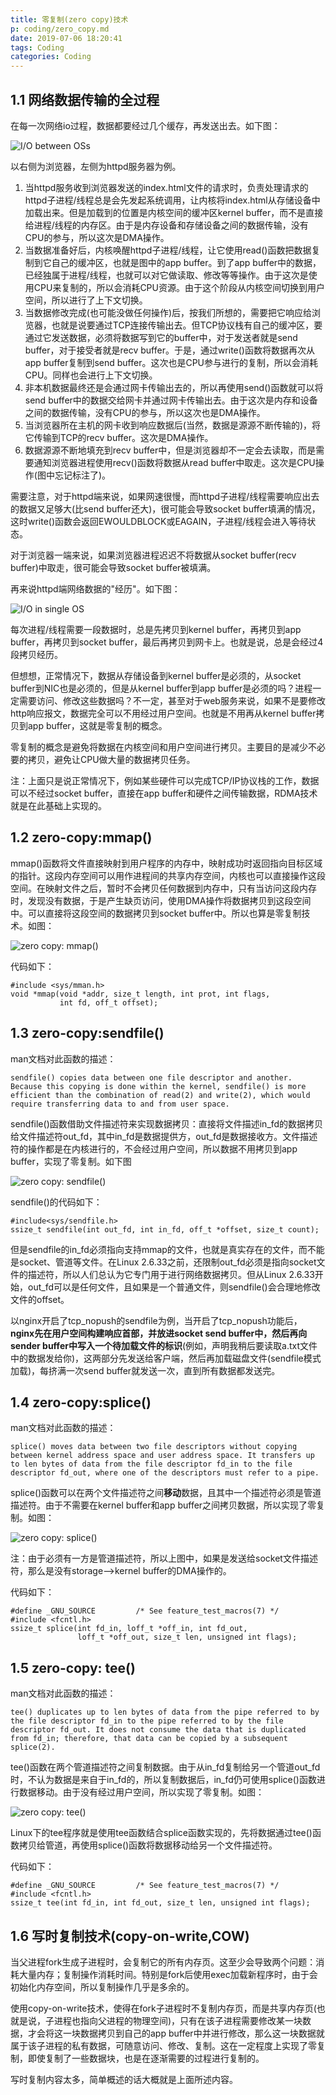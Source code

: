 ```yaml
---
title: 零复制(zero copy)技术
p: coding/zero_copy.md
date: 2019-07-06 18:20:41
tags: Coding
categories: Coding
---
```



<a name="blog1.1"></a>
## 1.1 网络数据传输的全过程

在每一次网络io过程，数据都要经过几个缓存，再发送出去。如下图：

![I/O between OSs][1]

以右侧为浏览器，左侧为httpd服务器为例。

1. 当httpd服务收到浏览器发送的index.html文件的请求时，负责处理请求的httpd子进程/线程总是会先发起系统调用，让内核将index.html从存储设备中加载出来。但是加载到的位置是内核空间的缓冲区kernel buffer，而不是直接给进程/线程的内存区。由于是内存设备和存储设备之间的数据传输，没有CPU的参与，所以这次是DMA操作。  
2. 当数据准备好后，内核唤醒httpd子进程/线程，让它使用read()函数把数据复制到它自己的缓冲区，也就是图中的app buffer。到了app buffer中的数据，已经独属于进程/线程，也就可以对它做读取、修改等等操作。由于这次是使用CPU来复制的，所以会消耗CPU资源。由于这个阶段从内核空间切换到用户空间，所以进行了上下文切换。  
3. 当数据修改完成(也可能没做任何操作)后，按我们所想的，需要把它响应给浏览器，也就是说要通过TCP连接传输出去。但TCP协议栈有自己的缓冲区，要通过它发送数据，必须将数据写到它的buffer中，对于发送者就是send buffer，对于接受者就是recv buffer。于是，通过write()函数将数据再次从app buffer复制到send buffer。这次也是CPU参与进行的复制，所以会消耗CPU。同样也会进行上下文切换。  
4. 非本机数据最终还是会通过网卡传输出去的，所以再使用send()函数就可以将send buffer中的数据交给网卡并通过网卡传输出去。由于这次是内存和设备之间的数据传输，没有CPU的参与，所以这次也是DMA操作。
5. 当浏览器所在主机的网卡收到响应数据后(当然，数据是源源不断传输的)，将它传输到TCP的recv buffer。这次是DMA操作。  
6. 数据源源不断地填充到recv buffer中，但是浏览器却不一定会去读取，而是需要通知浏览器进程使用recv()函数将数据从read buffer中取走。这次是CPU操作(图中忘记标注了)。

需要注意，对于httpd端来说，如果网速很慢，而httpd子进程/线程需要响应出去的数据又足够大(比send buffer还大)，很可能会导致socket buffer填满的情况，这时write()函数会返回EWOULDBLOCK或EAGAIN，子进程/线程会进入等待状态。

对于浏览器一端来说，如果浏览器进程迟迟不将数据从socket buffer(recv buffer)中取走，很可能会导致socket buffer被填满。

再来说httpd端网络数据的"经历"。如下图：

![I/O in single OS][2]

每次进程/线程需要一段数据时，总是先拷贝到kernel buffer，再拷贝到app buffer，再拷贝到socket buffer，最后再拷贝到网卡上。也就是说，总是会经过4段拷贝经历。

但想想，正常情况下，数据从存储设备到kernel buffer是必须的，从socket buffer到NIC也是必须的，但是从kernel buffer到app buffer是必须的吗？进程一定需要访问、修改这些数据吗？不一定，甚至对于web服务来说，如果不是要修改http响应报文，数据完全可以不用经过用户空间。也就是不用再从kernel buffer拷贝到app buffer，这就是零复制的概念。

零复制的概念是避免将数据在内核空间和用户空间进行拷贝。主要目的是减少不必要的拷贝，避免让CPU做大量的数据拷贝任务。

注：上面只是说正常情况下，例如某些硬件可以完成TCP/IP协议栈的工作，数据可以不经过socket buffer，直接在app buffer和硬件之间传输数据，RDMA技术就是在此基础上实现的。

<a name="blog1.2"></a>
## 1.2 zero-copy:mmap()

mmap()函数将文件直接映射到用户程序的内存中，映射成功时返回指向目标区域的指针。这段内存空间可以用作进程间的共享内存空间，内核也可以直接操作这段空间。在映射文件之后，暂时不会拷贝任何数据到内存中，只有当访问这段内存时，发现没有数据，于是产生缺页访问，使用DMA操作将数据拷贝到这段空间中。可以直接将这段空间的数据拷贝到socket buffer中。所以也算是零复制技术。如图：

![zero copy: mmap()][3]

代码如下：
```
#include <sys/mman.h>
void *mmap(void *addr, size_t length, int prot, int flags,
           int fd, off_t offset);
```

<a name="blog1.3"></a>
## 1.3 zero-copy:sendfile()

man文档对此函数的描述：

`sendfile() copies data between one file descriptor and another. Because this copying is done within the kernel, sendfile() is more efficient than the combination of read(2) and write(2), which would require transferring data to and from user space.`

sendfile()函数借助文件描述符来实现数据拷贝：直接将文件描述in\_fd的数据拷贝给文件描述符out\_fd，其中in\_fd是数据提供方，out\_fd是数据接收方。文件描述符的操作都是在内核进行的，不会经过用户空间，所以数据不用拷贝到app buffer，实现了零复制。如下图

![zero copy: sendfile()][4]

sendfile()的代码如下：
```
#include<sys/sendfile.h> 
ssize_t sendfile(int out_fd, int in_fd, off_t *offset, size_t count); 
```
但是sendfile的in\_fd必须指向支持mmap的文件，也就是真实存在的文件，而不能是socket、管道等文件。在Linux 2.6.33之前，还限制out\_fd必须是指向socket文件的描述符，所以人们总认为它专门用于进行网络数据拷贝。但从Linux 2.6.33开始，out\_fd可以是任何文件，且如果是一个普通文件，则sendfile()会合理地修改文件的offset。

以nginx开启了tcp_nopush的sendfile为例，当开启了tcp_nopush功能后，**nginx先在用户空间构建响应首部，并放进socket send buffer中，然后再向sender buffer中写入一个待加载文件的标识**(例如，声明我稍后要读取a.txt文件中的数据发给你)，这两部分先发送给客户端，然后再加载磁盘文件(sendfile模式加载)，每挤满一次send buffer就发送一次，直到所有数据都发送完。

<a name="blog1.4"></a>
## 1.4 zero-copy:splice()

man文档对此函数的描述：

`splice() moves data between two file descriptors without copying between kernel address space and user address space. It transfers up to len bytes of data from the file descriptor fd_in to the file descriptor fd_out, where one of the descriptors must refer to a pipe.`

splice()函数可以在两个文件描述符之间**移动**数据，且其中一个描述符必须是管道描述符。由于不需要在kernel buffer和app buffer之间拷贝数据，所以实现了零复制。如图：

![zero copy: splice()][5]

注：由于必须有一方是管道描述符，所以上图中，如果是发送给socket文件描述符，那么是没有storage-->kernel buffer的DMA操作的。

代码如下：
```
#define _GNU_SOURCE         /* See feature_test_macros(7) */
#include <fcntl.h>
ssize_t splice(int fd_in, loff_t *off_in, int fd_out,
               loff_t *off_out, size_t len, unsigned int flags);
```

<a name="blog1.5"></a>
## 1.5 zero-copy: tee()

man文档对此函数的描述：

`tee() duplicates up to len bytes of data from the pipe referred to by the file descriptor fd_in to the pipe referred to by the file descriptor fd_out. It does not consume the data that is duplicated from fd_in; therefore, that data can be copied by a subsequent splice(2).`

tee()函数在两个管道描述符之间复制数据。由于从in\_fd复制给另一个管道out\_fd时，不认为数据是来自于in\_fd的，所以复制数据后，in\_fd仍可使用splice()函数进行数据移动。由于没有经过用户空间，所以实现了零复制。如图：

![zero copy: tee()][6]

Linux下的tee程序就是使用tee函数结合splice函数实现的，先将数据通过tee()函数拷贝给管道，再使用splice()函数将数据移动给另一个文件描述符。

代码如下：
```
#define _GNU_SOURCE         /* See feature_test_macros(7) */
#include <fcntl.h>
ssize_t tee(int fd_in, int fd_out, size_t len, unsigned int flags);
```
<a name="blog1.6"></a>
## 1.6 写时复制技术(copy-on-write,COW)

当父进程fork生成子进程时，会复制它的所有内存页。这至少会导致两个问题：消耗大量内存；复制操作消耗时间。特别是fork后使用exec加载新程序时，由于会初始化内存空间，所以复制操作几乎是多余的。

使用copy-on-write技术，使得在fork子进程时不复制内存页，而是共享内存页(也就是说，子进程也指向父进程的物理空间)，只有在该子进程需要修改某一块数据，才会将这一块数据拷贝到自己的app buffer中并进行修改，那么这一块数据就属于该子进程的私有数据，可随意访问、修改、复制。这在一定程度上实现了零复制，即使复制了一些数据块，也是在逐渐需要的过程进行复制的。

写时复制内容太多，简单概述的话大概就是上面所述内容。



[1]: /img/coding/733013-20170930140554637-512964522.jpg "I/O between OSs"
[2]: /img/coding/733013-20170930140728294-843483.jpg   "I/O in single OS"
[3]: /img/coding/733013-20171001160402340-1597578521.jpg  "zero copy:mmap()"
[4]: /img/coding/733013-20170930141043731-2003336331.jpg  "zero copy: sendfile()"
[5]: /img/coding/733013-20170930141156778-425254258.jpg  "zero copy: splice()"
[6]: /img/coding/733013-20170930185217356-719469285.jpg "zero coyp: tee()"
